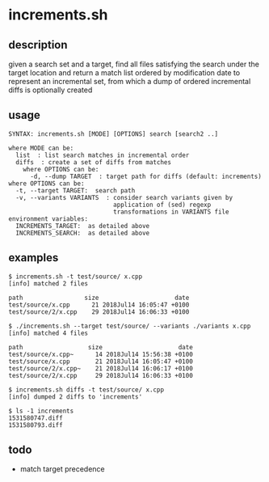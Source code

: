 # increments.sh

## description
given a search set and a target, find all files satisfying the search under the target location and return a match list ordered by modification date to represent an incremental set, from which a dump of ordered incremental diffs is optionally created

## usage
```
SYNTAX: increments.sh [MODE] [OPTIONS] search [search2 ..]

where MODE can be:
  list  : list search matches in incremental order
  diffs  : create a set of diffs from matches
    where OPTIONS can be:
      -d, --dump TARGET  : target path for diffs (default: increments)
where OPTIONS can be:
  -t, --target TARGET:  search path
  -v, --variants VARIANTS  : consider search variants given by
                             application of (sed) regexp
                             transformations in VARIANTS file
environment variables:
  INCREMENTS_TARGET:  as detailed above
  INCREMENTS_SEARCH:  as detailed above
```

## examples
```
$ increments.sh -t test/source/ x.cpp
[info] matched 2 files

path                 size                     date
test/source/x.cpp      21 2018Jul14 16:05:47 +0100
test/source/2/x.cpp    29 2018Jul14 16:06:33 +0100
```

```
$ ./increments.sh --target test/source/ --variants ./variants x.cpp
[info] matched 4 files

path                  size                     date
test/source/x.cpp~      14 2018Jul14 15:56:38 +0100
test/source/x.cpp       21 2018Jul14 16:05:47 +0100
test/source/2/x.cpp~    21 2018Jul14 16:06:17 +0100
test/source/2/x.cpp     29 2018Jul14 16:06:33 +0100
```

```
$ increments.sh diffs -t test/source/ x.cpp
[info] dumped 2 diffs to 'increments'

$ ls -1 increments
1531580747.diff
1531580793.diff
```

## todo
- match target precedence
